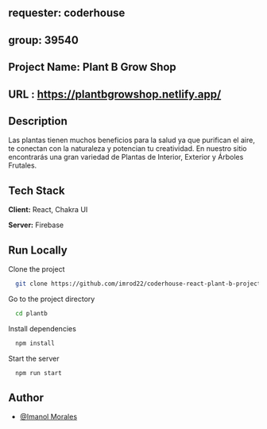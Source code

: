 ## requester: coderhouse
## group: 39540

## Project Name: Plant B Grow Shop
## URL : https://plantbgrowshop.netlify.app/

## Description 
Las plantas tienen muchos beneficios para la salud ya que purifican el aire, te conectan con la naturaleza y potencian tu creatividad. En nuestro sitio encontrarás una gran variedad de Plantas de Interior, Exterior y Árboles Frutales.

## Tech Stack

**Client:** React, Chakra UI

**Server:** Firebase
## Run Locally

Clone the project

```bash
  git clone https://github.com/imrod22/coderhouse-react-plant-b-project.git
```

Go to the project directory

```bash
  cd plantb
```

Install dependencies

```bash
  npm install
```

Start the server

```bash
  npm run start
```


## Author

- [@Imanol Morales](https://www.github.com/imrod22)
